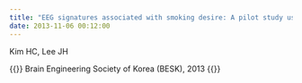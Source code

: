 ```yaml
---
title: "EEG signatures associated with smoking desire: A pilot study using simultaneous EEG-fMRI data"
date: 2013-11-06 00:12:00
---
```


Kim HC, Lee JH 

{{<format bright-green>}}
Brain Engineering Society of Korea (BESK), 2013
{{</format>}}